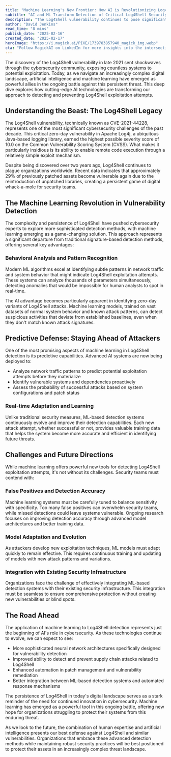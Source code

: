 ```yaml
---
title: "Machine Learning's New Frontier: How AI is Revolutionizing Log4Shell Vulnerability Detection"
subtitle: "AI and ML Transform Detection of Critical Log4Shell Security Vulnerability"
description: "The Log4Shell vulnerability continues to pose significant cybersecurity challenges, but machine learning is revolutionizing detection methods. AI-powered systems can now identify subtle attack patterns, predict exploitation attempts, and continuously adapt to new threats, offering organizations powerful new tools in their security arsenal."
author: "David Jenkins"
read_time: "8 mins"
publish_date: "2025-02-16"
created_date: "2025-02-17"
heroImage: "https://i.magick.ai/PIXE/1739783857940_magick_img.webp"
cta: "Follow MagickAI on LinkedIn for more insights into the intersection of artificial intelligence and cybersecurity."
---
```


The discovery of the Log4Shell vulnerability in late 2021 sent shockwaves through the cybersecurity community, exposing countless systems to potential exploitation. Today, as we navigate an increasingly complex digital landscape, artificial intelligence and machine learning have emerged as powerful allies in the ongoing battle against this persistent threat. This deep dive explores how cutting-edge AI technologies are transforming our approach to detecting and preventing Log4Shell exploitation attempts.

## Understanding the Beast: The Log4Shell Legacy

The Log4Shell vulnerability, technically known as CVE-2021-44228, represents one of the most significant cybersecurity challenges of the past decade. This critical zero-day vulnerability in Apache Log4j, a ubiquitous Java-based logging library, earned the highest possible severity score of 10.0 on the Common Vulnerability Scoring System (CVSS). What makes it particularly insidious is its ability to enable remote code execution through a relatively simple exploit mechanism.

Despite being discovered over two years ago, Log4Shell continues to plague organizations worldwide. Recent data indicates that approximately 29% of previously patched assets become vulnerable again due to the reintroduction of unpatched libraries, creating a persistent game of digital whack-a-mole for security teams.

## The Machine Learning Revolution in Vulnerability Detection

The complexity and persistence of Log4Shell have pushed cybersecurity experts to explore more sophisticated detection methods, with machine learning emerging as a game-changing solution. This approach represents a significant departure from traditional signature-based detection methods, offering several key advantages:

### Behavioral Analysis and Pattern Recognition

Modern ML algorithms excel at identifying subtle patterns in network traffic and system behavior that might indicate Log4Shell exploitation attempts. These systems can analyze thousands of parameters simultaneously, detecting anomalies that would be impossible for human analysts to spot in real-time.

The AI advantage becomes particularly apparent in identifying zero-day variants of Log4Shell attacks. Machine learning models, trained on vast datasets of normal system behavior and known attack patterns, can detect suspicious activities that deviate from established baselines, even when they don't match known attack signatures.

## Predictive Defense: Staying Ahead of Attackers

One of the most promising aspects of machine learning in Log4Shell detection is its predictive capabilities. Advanced AI systems are now being deployed to:

- Analyze network traffic patterns to predict potential exploitation attempts before they materialize
- Identify vulnerable systems and dependencies proactively
- Assess the probability of successful attacks based on system configurations and patch status

### Real-time Adaptation and Learning

Unlike traditional security measures, ML-based detection systems continuously evolve and improve their detection capabilities. Each new attack attempt, whether successful or not, provides valuable training data that helps the system become more accurate and efficient in identifying future threats.

## Challenges and Future Directions

While machine learning offers powerful new tools for detecting Log4Shell exploitation attempts, it's not without its challenges. Security teams must contend with:

### False Positives and Detection Accuracy

Machine learning systems must be carefully tuned to balance sensitivity with specificity. Too many false positives can overwhelm security teams, while missed detections could leave systems vulnerable. Ongoing research focuses on improving detection accuracy through advanced model architectures and better training data.

### Model Adaptation and Evolution

As attackers develop new exploitation techniques, ML models must adapt quickly to remain effective. This requires continuous training and updating of models with new attack patterns and variations.

### Integration with Existing Security Infrastructure

Organizations face the challenge of effectively integrating ML-based detection systems with their existing security infrastructure. This integration must be seamless to ensure comprehensive protection without creating new vulnerabilities or blind spots.

## The Road Ahead

The application of machine learning to Log4Shell detection represents just the beginning of AI's role in cybersecurity. As these technologies continue to evolve, we can expect to see:

- More sophisticated neural network architectures specifically designed for vulnerability detection
- Improved ability to detect and prevent supply chain attacks related to Log4Shell
- Enhanced automation in patch management and vulnerability remediation
- Better integration between ML-based detection systems and automated response mechanisms

The persistence of Log4Shell in today's digital landscape serves as a stark reminder of the need for continued innovation in cybersecurity. Machine learning has emerged as a powerful tool in this ongoing battle, offering new hope for organizations struggling to protect their systems from this enduring threat.

As we look to the future, the combination of human expertise and artificial intelligence presents our best defense against Log4Shell and similar vulnerabilities. Organizations that embrace these advanced detection methods while maintaining robust security practices will be best positioned to protect their assets in an increasingly complex threat landscape.